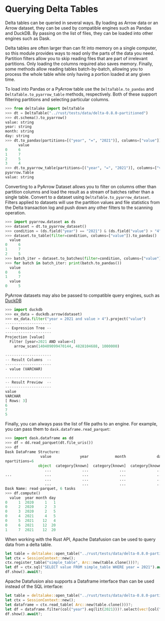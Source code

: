 # Querying Delta Tables

Delta tables can be queried in several ways. By loading as Arrow data or
an Arrow dataset, they can be used by compatible engines such as Pandas
and DuckDB. By passing on the list of files, they can be loaded into
other engines such as Dask.

Delta tables are often larger than can fit into memory on a single
computer, so this module provides ways to read only the parts of the
data you need. Partition filters allow you to skip reading files that
are part of irrelevant partitions. Only loading the columns required
also saves memory. Finally, some methods allow reading tables
batch-by-batch, allowing you to process the whole table while only
having a portion loaded at any given time.

To load into Pandas or a PyArrow table use the `DeltaTable.to_pandas` and `DeltaTable.to_pyarrow_table` methods, respectively. Both of these support filtering partitions and selecting particular columns.

``` python
>>> from deltalake import DeltaTable
>>> dt = DeltaTable("../rust/tests/data/delta-0.8.0-partitioned")
>>> dt.schema().to_pyarrow()
value: string
year: string
month: string
day: string
>>> dt.to_pandas(partitions=[("year", "=", "2021")], columns=["value"])
      value
0     6
1     7
2     5
3     4
>>> dt.to_pyarrow_table(partitions=[("year", "=", "2021")], columns=["value"])
pyarrow.Table
value: string
```

Converting to a PyArrow Dataset allows you to filter on columns other
than partition columns and load the result as a stream of batches rather
than a single table. Convert to a dataset using
`DeltaTable.to_pyarrow_dataset`. Filters
applied to datasets will use the partition values and file statistics
from the Delta transaction log and push down any other filters to the
scanning operation.

``` python
>>> import pyarrow.dataset as ds
>>> dataset = dt.to_pyarrow_dataset()
>>> condition = (ds.field("year") == "2021") & (ds.field("value") > "4")
>>> dataset.to_table(filter=condition, columns=["value"]).to_pandas()
  value
0     6
1     7
2     5
>>> batch_iter = dataset.to_batches(filter=condition, columns=["value"], batch_size=2)
>>> for batch in batch_iter: print(batch.to_pandas())
  value
0     6
1     7
  value
0     5
```

PyArrow datasets may also be passed to compatible query engines, such as
[DuckDB](https://duckdb.org/docs/api/python/overview.html)

``` python
>>> import duckdb
>>> ex_data = duckdb.arrow(dataset)
>>> ex_data.filter("year = 2021 and value > 4").project("value")
---------------------
-- Expression Tree --
---------------------
Projection [value]
  Filter [year=2021 AND value>4]
    arrow_scan(140409099470144, 4828104688, 1000000)

---------------------
-- Result Columns  --
---------------------
- value (VARCHAR)

---------------------
-- Result Preview  --
---------------------
value
VARCHAR
[ Rows: 3]
6
7
5
```

Finally, you can always pass the list of file paths to an engine. For
example, you can pass them to `dask.dataframe.read_parquet`:

``` python
>>> import dask.dataframe as dd
>>> df = dd.read_parquet(dt.file_uris())
>>> df
Dask DataFrame Structure:
                value             year            month              day
npartitions=6
               object  category[known]  category[known]  category[known]
                  ...              ...              ...              ...
...               ...              ...              ...              ...
                  ...              ...              ...              ...
                  ...              ...              ...              ...
Dask Name: read-parquet, 6 tasks
>>> df.compute()
  value  year month day
0     1  2020     1   1
0     2  2020     2   3
0     3  2020     2   5
0     4  2021     4   5
0     5  2021    12   4
0     6  2021    12  20
1     7  2021    12  20
```

When working with the Rust API, Apache Datafusion can be used to query data from a delta table. 

```rust
let table = deltalake::open_table("../rust/tests/data/delta-0.8.0-partitioned").await?;
let ctx = SessionContext::new();
ctx.register_table("simple_table", Arc::new(table.clone()))?;
let df = ctx.sql("SELECT value FROM simple_table WHERE year = 2021").await?;
df.show().await?;
```

Apache Datafusion also supports a Dataframe interface than can be used instead of the SQL interface:
```rust
let table = deltalake::open_table("../rust/tests/data/delta-0.8.0-partitioned").await?;
let ctx = SessionContext::new();
let dataframe = ctx.read_table( Arc::new(table.clone()))?;
let df = dataframe.filter(col("year").eq(lit(2021)))?.select(vec![col("value")])?;
df.show().await?;
```